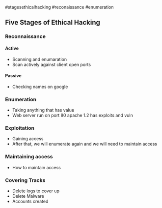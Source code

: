  #stagesethicalhacking
 #reconaissance
 #enumeration

## Five Stages of Ethical Hacking

### Reconnaissance

#### Active
- Scanning and enumaration
- Scan actively against client open ports

#### Passive

- Checking names on google

### Enumeration

- Taking anything that has value
- Web server run on port 80 apache 1.2 has exploits and vuln

### Exploitation

- Gaining access
- After that, we will enumerate again and we will need to maintain access
### Maintaining access
- How to maintain access

### Covering Tracks
- Delete logs to cover up
- Delete Malware
- Accounts created





